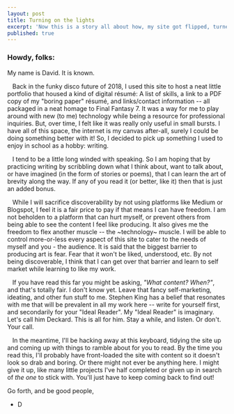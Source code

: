 ```yaml
---
layout: post
title: Turning on the lights
excerpt: 'Now this is a story all about how, my site got flipped, turned upside down...'
published: true
---
```


### Howdy, folks:

My name is David. It is known. 

   Back in the funky disco future of 2018, I used this site to host a neat little portfolio that housed a kind of digital résumé: A list of skills, a link to a PDF copy of my "boring paper" résumé, and links/contact information -- all packaged in a neat homage to Final Fantasy 7. It was a way for me to play around with new (to me) technology while being a resource for professional inquiries. But, over time, I felt like it was really only useful in small bursts. I have all of this space, the internet is my canvas after-all, surely I could be doing something better with it! So, I decided to pick up something I used to enjoy in school as a hobby: writing.
    
   I tend to be a little long winded with speaking. So I am hoping that by practicing writing by scribbling down what I think about, want to talk about, or have imagined (in the form of stories or poems), that I can learn the art of brevity along the way. If any of you read it (or better, like it) then that is just an added bonus.

   While I will sacrifice discoverability by not using platforms like Medium or Blogspot, I feel it is a fair price to pay if that means I can have freedom. I am not beholden to a platform that can hurt myself, or prevent others from being able to see the content I feel like producing. It also gives me the freedom to flex another muscle -- the ~technology~ muscle. I will be able to control more-or-less every aspect of this site to cater to the needs of myself and you - the audience. It is said that the biggest barrier to producing art is fear. Fear that it won't be liked, understood, etc. By not being discoverable, I think that I can get over that barrier and learn to self market while learning to like my work.

   If you have read this far you might be asking, *"What content? When?"*, and that's totally fair. I don't know yet. Leave that fancy self-marketing, ideating, and other fun stuff to me. Stephen King has a belief that resonates with me that will be prevalent in all my work here -- write for yourself first, and secondarily for your "Ideal Reader". My "Ideal Reader" is imaginary. Let's call him Deckard. This is all for him. Stay a while, and listen. Or don't. Your call.

   In the meantime, I'll be hacking away at this keyboard, tidying the site up and coming up with things to ramble about for you to read. By the time you read this, I'll probably have front-loaded the site with content so it doesn't look so drab and boring. Or there might not ever be anything here. I might give it up, like many little projects I've half completed or given up in search of *the one* to stick with. You'll just have to keep coming back to find out!


Go forth, and be good people,
- D
